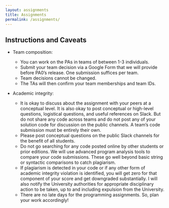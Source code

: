 ```yaml
---
layout: assignments
title: Assignments
permalink: /assignments/
---
```


## Instructions and Caveats

- Team composition:
    - You can work on the PAs in teams of between 1-3 individuals.
    - Submit your team decision via a Google Form that we will provide before PA0’s release. One submission suffices per team.
    - Team decisions cannot be changed.
    - The TAs will then confirm your team memberships and team IDs.

- Academic integrity:
    - It is okay to discuss about the assignment with your peers at a conceptual level. It is also okay to post conceptual or high-level questions, logistical questions, and useful references on Slack. But do not share any code across teams and do not post any of your solution code for discussion on the public channels. A team’s code submission must be entirely their own.
    - Please post conceptual questions on the public Slack channels for the benefit of all students.
    - Do not go searching for any code posted online by other students or prior editions. We will use advanced program analysis tools to compare your code submissions. These go well beyond basic string or syntactic comparisons to catch plagiarism.
    - If plagiarism is detected in your code or if any other form of academic integrity violation is identified, you will get zero for that component of your score and get downgraded substantially. I will also notify the University authorities for appropriate disciplinary action to be taken, up to and including expulsion from the University.
    - There are no late days for the programming assignments. So, plan your work accordingly!
